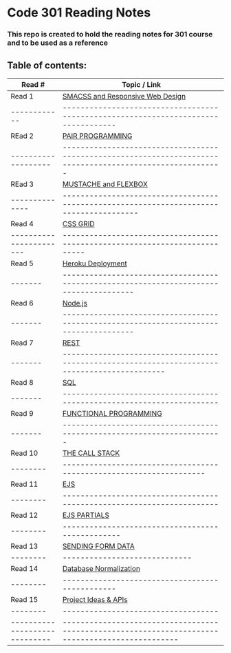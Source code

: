 # Code 301 Reading Notes

### This repo is created to hold the reading notes for 301 course and to be used as a reference

## Table of contents:

Read # | Topic / Link
---------|-------------
Read 1 | [SMACSS and Responsive Web Design](https://hishamalnaji.github.io/reading-notes-301/read01)
------------|----------------------------------------------------------------------------------
REad 2 | [PAIR PROGRAMMING](https://hishamalnaji.github.io/reading-notes-301/read02)
-------------------|----------------------------------------------------------------------------------------------------------
REad 3 | [MUSTACHE and FLEXBOX](https://hishamalnaji.github.io/reading-notes-301/read03)
--------------|---------------------------------------------------------------------------------------
Read 4 | [CSS GRID](https://hishamalnaji.github.io/reading-notes-301/read04)
-----------------------|---------------------------------------------------------------------------
Read 5 | [Heroku Deployment](https://hishamalnaji.github.io/reading-notes-301/read05)
-------|--------------------------------------------------------------------------------------
Read 6 | [Node.js](https://hishamalnaji.github.io/reading-notes-301/read06)
-------|--------------------------------------------------------------------------------------
Read 7 | [REST](https://hishamalnaji.github.io/reading-notes-301/read07)
-------|---------------------------------------------------------------------------------------------
Read 8 | [SQL](https://hishamalnaji.github.io/reading-notes-301/read08)
-------|----------------------------------------------------------------------
Read 9 | [FUNCTIONAL PROGRAMMING](https://hishamalnaji.github.io/reading-notes-301/read09)
-------|-----------------------------------------------------------------------
Read 10 | [THE CALL STACK](https://hishamalnaji.github.io/reading-notes-301/read10)
--------|-------------------------------------------------------------------
Read 11 | [EJS](https://hishamalnaji.github.io/reading-notes-301/read11)
--------|----------------------------------------------------------------------
Read 12 | [EJS PARTIALS](https://hishamalnaji.github.io/reading-notes-301/read12)
--------|------------------------------------------------
Read 13 | [SENDING FORM DATA](https://hishamalnaji.github.io/reading-notes-301/read13)
--------|-----------------------------
Read 14 | [Database Normalization](https://hishamalnaji.github.io/reading-notes-301/read14a)
--------|-----------------------------------------------
Read 15 | [Project Ideas & APIs](https://hishamalnaji.github.io/reading-notes-301/read14b)
--------|-----------------------------------
-----------------------------|------------------------------------------------------------------------------------------------
